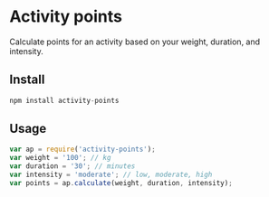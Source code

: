 Activity points
===================

Calculate points for an activity based on your weight, duration, and intensity.

## Install

```javascript
npm install activity-points
```

## Usage

```javascript
var ap = require('activity-points');
var weight = '100'; // kg
var duration = '30'; // minutes
var intensity = 'moderate'; // low, moderate, high
var points = ap.calculate(weight, duration, intensity);
```
